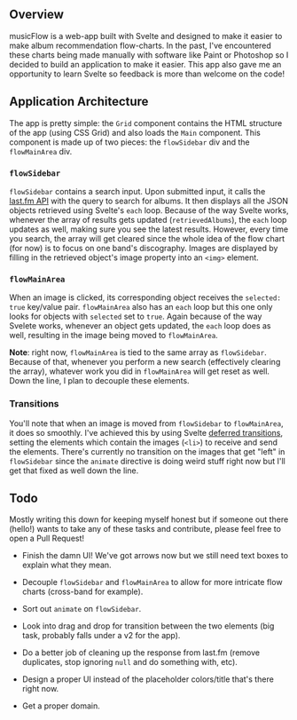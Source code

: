 ## Overview

musicFlow is a web-app built with Svelte and designed to make it easier to make album recommendation flow-charts. In the past, I've encountered these charts being made manually with software like Paint or Photoshop so I decided to build an application to make it easier. This app also gave me an opportunity to learn Svelte so feedback is more than welcome on the code!

## Application Architecture

The app is pretty simple: the `Grid` component contains the HTML structure of the app (using CSS Grid) and also loads the `Main` component. This component is made up of two pieces: the `flowSidebar` div and the `flowMainArea` div.

### `flowSidebar`

`flowSidebar` contains a search input. Upon submitted input, it calls the [last.fm API](https://www.last.fm/api/) with the query to search for albums. It then displays all the JSON objects retrieved using Svelte's `each` loop. Because of the way Svelte works, whenever the array of results gets updated (`retrievedAlbums`), the `each` loop updates as well, making sure you see the latest results. However, every time you search, the array will get cleared since the whole idea of the flow chart (for now) is to focus on one band's discography. Images are displayed by filling in the retrieved object's image property into an `<img>` element.

### `flowMainArea`

When an image is clicked, its corresponding object receives the `selected: true` key/value pair. `flowMainArea` also has an `each` loop but this one only looks for objects with `selected` set to `true`. Again because of the way Svelete works, whenever an object gets updated, the `each` loop does as well, resulting in the image being moved to `flowMainArea`.

**Note**: right now, `flowMainArea` is tied to the same array as `flowSidebar`. Because of that, whenever you perform a new search (effectively clearing the array), whatever work you did in `flowMainArea` will get reset as well. Down the line, I plan to decouple these elements.

### Transitions

You'll note that when an image is moved from `flowSidebar` to `flowMainArea`, it does so smoothly. I've achieved this by using Svelte [deferred transitions](https://svelte.dev/tutorial/deferred-transitions), setting the elements which contain the images (`<li>`) to receive and send the elements. There's currently no transition on the images that get "left" in `flowSidebar` since the `animate` directive is doing weird stuff right now but I'll get that fixed as well down the line.

## Todo

Mostly writing this down for keeping myself honest but if someone out there (hello!) wants to take any of these tasks and contribute, please feel free to open a Pull Request!

* Finish the damn UI! We've got arrows now but we still need text boxes to explain what they mean.

* Decouple `flowSidebar` and `flowMainArea` to allow for more intricate flow charts (cross-band for example).

* Sort out `animate` on `flowSidebar`.

* Look into drag and drop for transition between the two elements (big task, probably falls under a v2 for the app).

* Do a better job of cleaning up the response from last.fm (remove duplicates, stop ignoring `null` and do something with, etc).

* Design a proper UI instead of the placeholder colors/title that's there right now.

* Get a proper domain.
